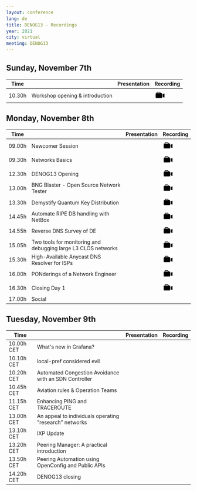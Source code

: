 ```yaml
---
layout: conference
lang: de
title: DENOG13 - Recordings
year: 2021
city: virtual
meeting: DENOG13
---
```


## Sunday, November 7th

| Time  |                                | Presentation                  |  Recording                    |
|-------|--------------------------------|-------------------------------|-------------------------------|
| 10.30h |Workshop opening & introduction | |  <a href='https://youtu.be/Q7c0SaxCUtM'> <img src="/images/recording.png" style="height:30px;"> </a> |


## Monday, November 8th

| Time  |                                | Presentation                  |  Recording                    |
|-------|--------------------------------|-------------------------------|-------------------------------|
| 09.00h | Newcomer Session | | <a href='https://youtu.be/1uogffavtGY'> <img src="/images/recording.png" style="height:30px;"> </a> |
| 09.30h | Networks Basics | |  <a href='https://youtu.be/2wad_ZJDx9I'> <img src="/images/recording.png" style="height:30px;"> </a> |
| 12.30h | DENOG13 Opening | |  <a href='https://youtu.be/O_Jyq6b_9zA'> <img src="/images/recording.png" style="height:30px;"> </a> |
| 13.00h | BNG Blaster - Open Source Network Tester | |  <a href='https://youtu.be/LVg6rlVEfNU'> <img src="/images/recording.png" style="height:30px;"> </a> |
| 13.30h | Demystify Quantum Key Distribution  | |  <a href='https://youtu.be/x674-EIGyE0'> <img src="/images/recording.png" style="height:30px;"> </a> |
| 14.45h | Automate RIPE DB handling with NetBox | |  <a href='https://youtu.be/LLlqwCrxA_0'> <img src="/images/recording.png" style="height:30px;"> </a> |
| 14.55h | Reverse DNS Survey of DE  | |  <a href='https://youtu.be/SLvZfPz2ZNA'> <img src="/images/recording.png" style="height:30px;"> </a> |
| 15.05h | Two tools for monitoring and debugging large L3 CLOS networks | |  <a href='https://youtu.be/PN-4JKjCAT0'> <img src="/images/recording.png" style="height:30px;"> </a> |
| 15.30h | High-Available Anycast DNS Resolver for ISPs | |  <a href='https://youtu.be/CmMMPbfJZaQ'> <img src="/images/recording.png" style="height:30px;"> </a> |
| 16.00h | PONderings of a Network Engineer | |  <a href='https://youtu.be/VTRCtB0qbPw'> <img src="/images/recording.png" style="height:30px;"> </a> |
| 16.30h | Closing Day 1 | |  <a href='https://youtu.be/VLgFqDVL7UI'> <img src="/images/recording.png" style="height:30px;"> </a> |
| 17.00h | Social | |

## Tuesday, November 9th

| Time  |                                | Presentation                  |  Recording                    |
|-------|--------------------------------|-------------------------------|-------------------------------|
| 10.00h CET | What's new in Grafana? | 
| 10.10h CET | local-pref considered evil | 
| 10.20h CET | Automated Congestion Avoidance with an SDN Controller | 
| 10.45h CET | Aviation rules & Operation Teams | 
| 11.15h CET | Enhancing PING and TRACEROUTE | 
| 13.00h CET | An appeal to individuals operating "research" networks | 
| 13.10h CET | IXP Update | 
| 13.20h CET | Peering Manager: A practical introduction | 
| 13.50h CET | Peering Automation using OpenConfig and Public APIs | 
| 14.20h CET | DENOG13 closing | 
















